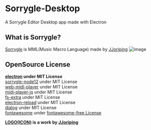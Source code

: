 # Sorrygle-Desktop
A Sorrygle Editor Desktop app made with Electron
## What is Sorrygle?
[Sorrygle](https://github.com/JJoriping/Sorrygle) is MML(Music Macro Language) made by [JJoriping](https://github.com/JJoriping)
![image](https://user-images.githubusercontent.com/55011525/144843216-eaf607f6-f704-4372-9172-797ad43daa25.png)
## OpenSource License
**[electron](github.com/electron/electron) under MIT License**<br>
[sorrygle-node12](https://github.com/lshqqytiger/Sorrygle-node12) under MIT License<br>
[web-midi-player](https://github.com/yvesgurcan/web-midi-player) under MIT License<br>
[midi-player-js](https://github.com/grimmdude/MidiPlayerJS) under MIT License<br>
[fs-extra](https://github.com/jprichardson/node-fs-extra) under MIT License<br>
[electron-reload](https://github.com/yan-foto/electron-reload) under MIT License <br>
[dialog](github.com/tomas/dialog) under MIT License <br>
[fontawesome](https://github.com/FortAwesome/Font-Awesome/blob/master/LICENSE.txt) under [fontawesome-free License](https://fontawesome.com/license/free) <br>

__**[LOGO(ICON)](https://github.com/Muzihuzi/Sorrygle-Desktop/blob/main/assets/favicon.ico) is a work by [JJoriping](https://github.com/JJoriping)**__
